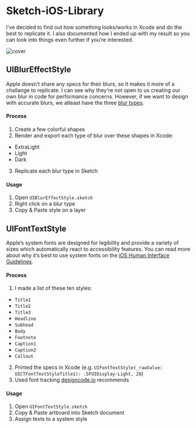 # Sketch-iOS-Library
I’ve decided to find out how something looks/works in Xcode and do the best to replicate it. I also documented how I ended up with my result so you can look into things even further if you’re interested.

![cover](https://cloud.githubusercontent.com/assets/3231370/20457930/d6728fb8-ae64-11e6-910c-c51ec1d755a9.png)

## UIBlurEffectStyle
Apple doesn’t share any specs for their blurs, so it makes it more of a challange to replicate. I can see why they're not open to us creating our own blur in code for performance concerns. However, if we want to design with accurate blurs, we atleast have the three [blur types](https://developer.apple.com/reference/uikit/uiblureffectstyle).

#### Process

1. Create a few colorful shapes
2. Render and export each type of blur over these shapes in Xcode:
  - ExtraLight
  - Light
  - Dark
3. Replicate each blur type in Sketch

#### Usage

1. Open `UIBlurEffectStyle.sketch`
2. Right click on a blur type
3. Copy & Paste style on a layer

## UIFontTextStyle
Apple’s system fonts are designed for legibility and provide a variety of sizes which automatically react to accessibility features. You can read more about why it’s best to use system fonts on the [iOS Human Interface Guidelines](https://developer.apple.com/ios/human-interface-guidelines/visual-design/typography/).

#### Process

1. I made a list of these ten styles:
  - `Title1`
  - `Title2`
  - `Title3`
  - `Headline`
  - `Subhead`
  - `Body`
  - `Footnote`
  - `Caption1`
  - `Caption2`
  - `Callout`
2. Printed the specs in Xcode (e.g. `UIFontTextStyle(_rawValue: UICTFontTextStyleTitle1): .SFUIDisplay-Light, 28`)
3. Used font tracking [designcode.io](https://designcode.io/cloud/chapter1/iOS-Tracking.jpg) recommends

#### Usage

1. Open `UIFontTextStyle.sketch`
2. Copy & Paste artboard into Sketch document
3. Assign texts to a system style
